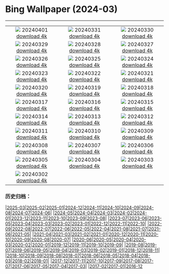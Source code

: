 # Bing Wallpaper (2024-03)
**************
| | | |
| :----: | :----: | :----: |
| ![](https://www.bing.com/th?id=OHR.StGeorgiRide_DE-DE6646277481_1920x1080.jpg) 20240401 [download 4k](https://www.bing.com/th?id=OHR.StGeorgiRide_DE-DE6646277481_UHD.jpg) | ![](https://www.bing.com/th?id=OHR.HungarianEggs_DE-DE6470935823_1920x1080.jpg) 20240331 [download 4k](https://www.bing.com/th?id=OHR.HungarianEggs_DE-DE6470935823_UHD.jpg) | ![](https://www.bing.com/th?id=OHR.PalazzoFarnese_DE-DE4941485496_1920x1080.jpg) 20240330 [download 4k](https://www.bing.com/th?id=OHR.PalazzoFarnese_DE-DE4941485496_UHD.jpg) |
| ![](https://www.bing.com/th?id=OHR.SouthStackLight_DE-DE4463746049_1920x1080.jpg) 20240329 [download 4k](https://www.bing.com/th?id=OHR.SouthStackLight_DE-DE4463746049_UHD.jpg) | ![](https://www.bing.com/th?id=OHR.ShanghaiBlossoms_DE-DE4316919248_1920x1080.jpg) 20240328 [download 4k](https://www.bing.com/th?id=OHR.ShanghaiBlossoms_DE-DE4316919248_UHD.jpg) | ![](https://www.bing.com/th?id=OHR.TeatroColon_DE-DE4190221983_1920x1080.jpg) 20240327 [download 4k](https://www.bing.com/th?id=OHR.TeatroColon_DE-DE4190221983_UHD.jpg) |
| ![](https://www.bing.com/th?id=OHR.HangRaiVietnam_DE-DE4086995351_1920x1080.jpg) 20240326 [download 4k](https://www.bing.com/th?id=OHR.HangRaiVietnam_DE-DE4086995351_UHD.jpg) | ![](https://www.bing.com/th?id=OHR.ColorfulHoli_DE-DE3992457522_1920x1080.jpg) 20240325 [download 4k](https://www.bing.com/th?id=OHR.ColorfulHoli_DE-DE3992457522_UHD.jpg) | ![](https://www.bing.com/th?id=OHR.ViewFieldsBavaria_DE-DE3928372966_1920x1080.jpg) 20240324 [download 4k](https://www.bing.com/th?id=OHR.ViewFieldsBavaria_DE-DE3928372966_UHD.jpg) |
| ![](https://www.bing.com/th?id=OHR.AmazonClouds_DE-DE3843150009_1920x1080.jpg) 20240323 [download 4k](https://www.bing.com/th?id=OHR.AmazonClouds_DE-DE3843150009_UHD.jpg) | ![](https://www.bing.com/th?id=OHR.WaikatoWater_DE-DE6943306276_1920x1080.jpg) 20240322 [download 4k](https://www.bing.com/th?id=OHR.WaikatoWater_DE-DE6943306276_UHD.jpg) | ![](https://www.bing.com/th?id=OHR.BwindiNationalForest_DE-DE2856746941_1920x1080.jpg) 20240321 [download 4k](https://www.bing.com/th?id=OHR.BwindiNationalForest_DE-DE2856746941_UHD.jpg) |
| ![](https://www.bing.com/th?id=OHR.SpringFrog_DE-DE4626076989_1920x1080.jpg) 20240320 [download 4k](https://www.bing.com/th?id=OHR.SpringFrog_DE-DE4626076989_UHD.jpg) | ![](https://www.bing.com/th?id=OHR.SpringCaveDale_DE-DE4412731356_1920x1080.jpg) 20240319 [download 4k](https://www.bing.com/th?id=OHR.SpringCaveDale_DE-DE4412731356_UHD.jpg) | ![](https://www.bing.com/th?id=OHR.ElephantRock_DE-DE1966506205_1920x1080.jpg) 20240318 [download 4k](https://www.bing.com/th?id=OHR.ElephantRock_DE-DE1966506205_UHD.jpg) |
| ![](https://www.bing.com/th?id=OHR.StFiniansBay_DE-DE5892582387_1920x1080.jpg) 20240317 [download 4k](https://www.bing.com/th?id=OHR.StFiniansBay_DE-DE5892582387_UHD.jpg) | ![](https://www.bing.com/th?id=OHR.BambooPanda_DE-DE5582492401_1920x1080.jpg) 20240316 [download 4k](https://www.bing.com/th?id=OHR.BambooPanda_DE-DE5582492401_UHD.jpg) | ![](https://www.bing.com/th?id=OHR.AvenueLimeTrees_DE-DE2066853614_1920x1080.jpg) 20240315 [download 4k](https://www.bing.com/th?id=OHR.AvenueLimeTrees_DE-DE2066853614_UHD.jpg) |
| ![](https://www.bing.com/th?id=OHR.AyutthayaTree_DE-DE1912781060_1920x1080.jpg) 20240314 [download 4k](https://www.bing.com/th?id=OHR.AyutthayaTree_DE-DE1912781060_UHD.jpg) | ![](https://www.bing.com/th?id=OHR.MagadiFlamingos_DE-DE1454409448_1920x1080.jpg) 20240313 [download 4k](https://www.bing.com/th?id=OHR.MagadiFlamingos_DE-DE1454409448_UHD.jpg) | ![](https://www.bing.com/th?id=OHR.BryceSnow_DE-DE0166968518_1920x1080.jpg) 20240312 [download 4k](https://www.bing.com/th?id=OHR.BryceSnow_DE-DE0166968518_UHD.jpg) |
| ![](https://www.bing.com/th?id=OHR.SleepyKoala_DE-DE9658817284_1920x1080.jpg) 20240311 [download 4k](https://www.bing.com/th?id=OHR.SleepyKoala_DE-DE9658817284_UHD.jpg) | ![](https://www.bing.com/th?id=OHR.AstrologicalClock_DE-DE9747364573_1920x1080.jpg) 20240310 [download 4k](https://www.bing.com/th?id=OHR.AstrologicalClock_DE-DE9747364573_UHD.jpg) | ![](https://www.bing.com/th?id=OHR.BistiBlue_DE-DE4146045796_1920x1080.jpg) 20240309 [download 4k](https://www.bing.com/th?id=OHR.BistiBlue_DE-DE4146045796_UHD.jpg) |
| ![](https://www.bing.com/th?id=OHR.TateLightUp_DE-DE4723592694_1920x1080.jpg) 20240308 [download 4k](https://www.bing.com/th?id=OHR.TateLightUp_DE-DE4723592694_UHD.jpg) | ![](https://www.bing.com/th?id=OHR.TarragonaSpain_DE-DE8015147907_1920x1080.jpg) 20240307 [download 4k](https://www.bing.com/th?id=OHR.TarragonaSpain_DE-DE8015147907_UHD.jpg) | ![](https://www.bing.com/th?id=OHR.WahclellaFalls_DE-DE6758659326_1920x1080.jpg) 20240306 [download 4k](https://www.bing.com/th?id=OHR.WahclellaFalls_DE-DE6758659326_UHD.jpg) |
| ![](https://www.bing.com/th?id=OHR.BangkokCircle_DE-DE6353935365_1920x1080.jpg) 20240305 [download 4k](https://www.bing.com/th?id=OHR.BangkokCircle_DE-DE6353935365_UHD.jpg) | ![](https://www.bing.com/th?id=OHR.ArenalCostaRica_DE-DE6048833504_1920x1080.jpg) 20240304 [download 4k](https://www.bing.com/th?id=OHR.ArenalCostaRica_DE-DE6048833504_UHD.jpg) | ![](https://www.bing.com/th?id=OHR.KrugerLeopard_DE-DE5629727103_1920x1080.jpg) 20240303 [download 4k](https://www.bing.com/th?id=OHR.KrugerLeopard_DE-DE5629727103_UHD.jpg) |
| ![](https://www.bing.com/th?id=OHR.ModicaItaly_DE-DE7624827179_1920x1080.jpg) 20240302 [download 4k](https://www.bing.com/th?id=OHR.ModicaItaly_DE-DE7624827179_UHD.jpg) |  |  |

### 历史归档：

|[2025-03](bing/2025-03/2025-03.md)|[2025-02](bing/2025-02/2025-02.md)|[2025-01](bing/2025-01/2025-01.md)|[2024-12](bing/2024-12/2024-12.md)|[2024-11](bing/2024-11/2024-11.md)|[2024-10](bing/2024-10/2024-10.md)|[2024-09](bing/2024-09/2024-09.md)|[2024-08](bing/2024-08/2024-08.md)|[2024-07](bing/2024-07/2024-07.md)|[2024-06](bing/2024-06/2024-06.md)|
|[2024-05](bing/2024-05/2024-05.md)|[2024-04](bing/2024-04/2024-04.md)|[2024-03](bing/2024-03/2024-03.md)|[2024-02](bing/2024-02/2024-02.md)|[2024-01](bing/2024-01/2024-01.md)|[2023-12](bing/2023-12/2023-12.md)|[2023-11](bing/2023-11/2023-11.md)|[2023-10](bing/2023-10/2023-10.md)|[2023-09](bing/2023-09/2023-09.md)|[2023-08](bing/2023-08/2023-08.md)|
|[2023-07](bing/2023-07/2023-07.md)|[2023-06](bing/2023-06/2023-06.md)|[2023-05](bing/2023-05/2023-05.md)|[2023-04](bing/2023-04/2023-04.md)|[2023-03](bing/2023-03/2023-03.md)|[2023-02](bing/2023-02/2023-02.md)|[2023-01](bing/2023-01/2023-01.md)|[2022-12](bing/2022-12/2022-12.md)|[2022-11](bing/2022-11/2022-11.md)|[2022-10](bing/2022-10/2022-10.md)|
|[2022-09](bing/2022-09/2022-09.md)|[2022-08](bing/2022-08/2022-08.md)|[2022-07](bing/2022-07/2022-07.md)|[2022-06](bing/2022-06/2022-06.md)|[2022-05](bing/2022-05/2022-05.md)|[2022-04](bing/2022-04/2022-04.md)|[2021-08](bing/2021-08/2021-08.md)|[2021-07](bing/2021-07/2021-07.md)|[2021-06](bing/2021-06/2021-06.md)|[2021-05](bing/2021-05/2021-05.md)|
|[2021-04](bing/2021-04/2021-04.md)|[2021-03](bing/2021-03/2021-03.md)|[2021-02](bing/2021-02/2021-02.md)|[2021-01](bing/2021-01/2021-01.md)|[2020-12](bing/2020-12/2020-12.md)|[2020-11](bing/2020-11/2020-11.md)|[2020-10](bing/2020-10/2020-10.md)|[2020-09](bing/2020-09/2020-09.md)|[2020-08](bing/2020-08/2020-08.md)|[2020-07](bing/2020-07/2020-07.md)|
|[2020-06](bing/2020-06/2020-06.md)|[2020-05](bing/2020-05/2020-05.md)|[2020-04](bing/2020-04/2020-04.md)|[2020-03](bing/2020-03/2020-03.md)|[2020-02](bing/2020-02/2020-02.md)|[2020-01](bing/2020-01/2020-01.md)|[2019-12](bing/2019-12/2019-12.md)|[2019-11](bing/2019-11/2019-11.md)|[2019-10](bing/2019-10/2019-10.md)|[2019-09](bing/2019-09/2019-09.md)|
|[2019-08](bing/2019-08/2019-08.md)|[2019-07](bing/2019-07/2019-07.md)|[2019-06](bing/2019-06/2019-06.md)|[2019-05](bing/2019-05/2019-05.md)|[2019-04](bing/2019-04/2019-04.md)|[2019-03](bing/2019-03/2019-03.md)|[2019-02](bing/2019-02/2019-02.md)|[2019-01](bing/2019-01/2019-01.md)|[2018-12](bing/2018-12/2018-12.md)|[2018-11](bing/2018-11/2018-11.md)|
|[2018-10](bing/2018-10/2018-10.md)|[2018-09](bing/2018-09/2018-09.md)|[2018-08](bing/2018-08/2018-08.md)|[2018-07](bing/2018-07/2018-07.md)|[2018-06](bing/2018-06/2018-06.md)|[2018-05](bing/2018-05/2018-05.md)|[2018-04](bing/2018-04/2018-04.md)|[2018-03](bing/2018-03/2018-03.md)|[2018-02](bing/2018-02/2018-02.md)|[2018-01](bing/2018-01/2018-01.md)|
|[2017-12](bing/2017-12/2017-12.md)|[2017-11](bing/2017-11/2017-11.md)|[2017-10](bing/2017-10/2017-10.md)|[2017-09](bing/2017-09/2017-09.md)|[2017-08](bing/2017-08/2017-08.md)|[2017-07](bing/2017-07/2017-07.md)|[2017-06](bing/2017-06/2017-06.md)|[2017-05](bing/2017-05/2017-05.md)|[2017-04](bing/2017-04/2017-04.md)|[2017-03](bing/2017-03/2017-03.md)|
|[2017-02](bing/2017-02/2017-02.md)|[2017-01](bing/2017-01/2017-01.md)|[2016-12](bing/2016-12/2016-12.md)